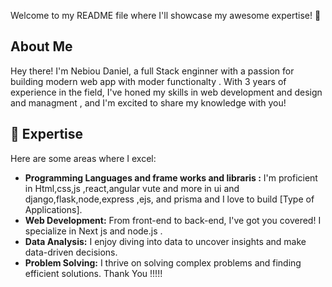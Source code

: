

Welcome to my README file where I'll showcase my awesome expertise! 🚀
## About Me

Hey there! I'm Nebiou Daniel, a full Stack enginner with a passion for building modern web app with moder functionalty . With 3 years of experience in the field, I've honed my skills in web development and design and managment , and I'm excited to share my knowledge with you!

## 🌟 Expertise

Here are some areas where I excel:

- **Programming Languages and frame works and libraris :** I'm proficient in  Html,css,js ,react,angular vute and more in ui and django,flask,node,express ,ejs, and prisma  and I love to build [Type of Applications].
- **Web Development:** From front-end to back-end, I've got you covered! I specialize in Next js and node.js .
- **Data Analysis:** I enjoy diving into data to uncover insights and make data-driven decisions.
- **Problem Solving:** I thrive on solving complex problems and finding efficient solutions.
Thank You !!!!!
